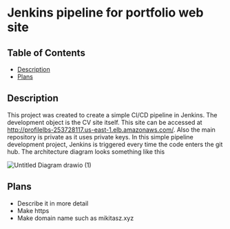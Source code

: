 # Jenkins pipeline for portfolio web site
## Table of Contents
- [Description](#description)
- [Plans](#lans)

## Description
This project was created to create a simple CI/CD pipeline in Jenkins. The development object is the CV site itself. This site can be accessed at http://profilelbs-253728117.us-east-1.elb.amazonaws.com/. Also the main repository is private as it uses private keys. In this simple pipeline development project, Jenkins is triggered every time the code enters the git hub.
The architecture diagram looks something like this

![Untitled Diagram drawio (1)](https://github.com/Mikitasz/Portfolio-Public/assets/94795099/023691a5-7d58-4a19-b591-706a3b10256d)

## Plans
- Describe it in more detail
- Make https
- Make domain name such as mikitasz.xyz

